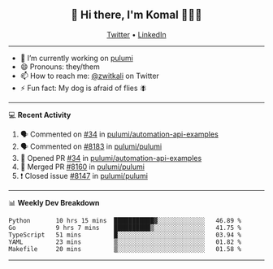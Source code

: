 <h2 align="center"> 👋 Hi there, I'm Komal 🧑🏾‍💻 </h2>
<p align="center">
    <a href="https://twitter.com/zwitkali">Twitter</a> •
    <a href="https://www.linkedin.com/in/komal-ali/">LinkedIn</a>
</p>

--------

- 🔭 I’m currently working on [pulumi](https://github.com/pulumi/pulumi)
- 😄 Pronouns: they/them
- 📫 How to reach me: [@zwitkali](https://twitter.com/zwitkali) on Twitter
- ⚡ Fun fact: My dog is afraid of flies 🪰

--------
💻 **Recent Activity**

<!--START_SECTION:activity-->
1. 🗣 Commented on [#34](https://github.com/pulumi/automation-api-examples/issues/34) in [pulumi/automation-api-examples](https://github.com/pulumi/automation-api-examples)
2. 🗣 Commented on [#8183](https://github.com/pulumi/pulumi/issues/8183) in [pulumi/pulumi](https://github.com/pulumi/pulumi)
3. 💪 Opened PR [#34](https://github.com/pulumi/automation-api-examples/pull/34) in [pulumi/automation-api-examples](https://github.com/pulumi/automation-api-examples)
4. 🎉 Merged PR [#8160](https://github.com/pulumi/pulumi/pull/8160) in [pulumi/pulumi](https://github.com/pulumi/pulumi)
5. ❗️ Closed issue [#8147](https://github.com/pulumi/pulumi/issues/8147) in [pulumi/pulumi](https://github.com/pulumi/pulumi)
<!--END_SECTION:activity-->

--------

📊 **Weekly Dev Breakdown**
<!--START_SECTION:waka-->
```text
Python       10 hrs 15 mins  ███████████▓░░░░░░░░░░░░░   46.89 % 
Go           9 hrs 7 mins    ██████████▒░░░░░░░░░░░░░░   41.75 % 
TypeScript   51 mins         █░░░░░░░░░░░░░░░░░░░░░░░░   03.94 % 
YAML         23 mins         ▒░░░░░░░░░░░░░░░░░░░░░░░░   01.82 % 
Makefile     20 mins         ▒░░░░░░░░░░░░░░░░░░░░░░░░   01.58 % 
```
<!--END_SECTION:waka-->

--------